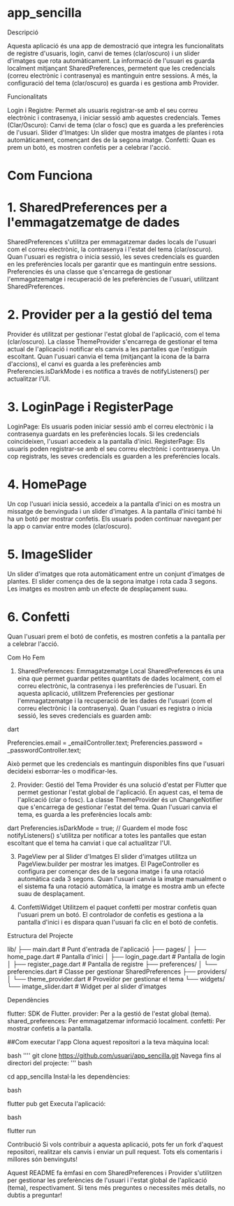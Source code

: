 # app_sencilla


Descripció

Aquesta aplicació és una app de demostració que integra les funcionalitats de registre d'usuaris, login, canvi de temes (clar/oscuro) i un slider d'imatges que rota automàticament. La informació de l'usuari es guarda localment mitjançant SharedPreferences, permetent que les credencials (correu electrònic i contrasenya) es mantinguin entre sessions. A més, la configuració del tema (clar/oscuro) es guarda i es gestiona amb Provider.

Funcionalitats

Login i Registre: Permet als usuaris registrar-se amb el seu correu electrònic i contrasenya, i iniciar sessió amb aquestes credencials.
Temes (Clar/Oscuro): Canvi de tema (clar o fosc) que es guarda a les preferències de l'usuari.
Slider d'Imatges: Un slider que mostra imatges de plantes i rota automàticament, començant des de la segona imatge.
Confetti: Quan es prem un botó, es mostren confetis per a celebrar l'acció.

# Com Funciona

# 1. SharedPreferences per a l'emmagatzematge de dades
SharedPreferences s'utilitza per emmagatzemar dades locals de l'usuari com el correu electrònic, la contrasenya i l'estat del tema (clar/oscuro).
Quan l'usuari es registra o inicia sessió, les seves credencials es guarden en les preferències locals per garantir que es mantinguin entre sessions.
Preferencies és una classe que s'encarrega de gestionar l'emmagatzematge i recuperació de les preferències de l'usuari, utilitzant SharedPreferences.

# 2. Provider per a la gestió del tema
Provider és utilitzat per gestionar l'estat global de l'aplicació, com el tema (clar/oscuro).
La classe ThemeProvider s'encarrega de gestionar el tema actual de l'aplicació i notificar els canvis a les pantalles que l'estiguin escoltant.
Quan l'usuari canvia el tema (mitjançant la icona de la barra d'accions), el canvi es guarda a les preferències amb Preferencies.isDarkMode i es notifica a través de notifyListeners() per actualitzar l'UI.

# 3. LoginPage i RegisterPage
LoginPage: Els usuaris poden iniciar sessió amb el correu electrònic i la contrasenya guardats en les preferències locals. Si les credencials coincideixen, l'usuari accedeix a la pantalla d'inici.
RegisterPage: Els usuaris poden registrar-se amb el seu correu electrònic i contrasenya. Un cop registrats, les seves credencials es guarden a les preferències locals.

# 4. HomePage
Un cop l'usuari inicia sessió, accedeix a la pantalla d'inici on es mostra un missatge de benvinguda i un slider d'imatges.
A la pantalla d'inici també hi ha un botó per mostrar confetis.
Els usuaris poden continuar navegant per la app o canviar entre modes (clar/oscuro).

# 5. ImageSlider
Un slider d'imatges que rota automàticament entre un conjunt d'imatges de plantes.
El slider comença des de la segona imatge i rota cada 3 segons.
Les imatges es mostren amb un efecte de desplaçament suau.

# 6. Confetti

Quan l'usuari prem el botó de confetis, es mostren confetis a la pantalla per a celebrar l'acció.

Com Ho Fem

1. SharedPreferences: Emmagatzematge Local
SharedPreferences és una eina que permet guardar petites quantitats de dades localment, com el correu electrònic, la contrasenya i les preferències de l'usuari.
En aquesta aplicació, utilitzem Preferencies per gestionar l'emmagatzematge i la recuperació de les dades de l'usuari (com el correu electrònic i la contrasenya).
Quan l'usuari es registra o inicia sessió, les seves credencials es guarden amb:

dart

Preferencies.email = _emailController.text;
Preferencies.password = _passwordController.text;

Això permet que les credencials es mantinguin disponibles fins que l'usuari decideixi esborrar-les o modificar-les.

2. Provider: Gestió del Tema
Provider és una solució d'estat per Flutter que permet gestionar l'estat global de l'aplicació. En aquest cas, el tema de l'aplicació (clar o fosc).
La classe ThemeProvider és un ChangeNotifier que s'encarrega de gestionar l'estat del tema. Quan l'usuari canvia el tema, es guarda a les preferències locals amb:

dart
Preferencies.isDarkMode = true; // Guardem el mode fosc
notifyListeners() s'utilitza per notificar a totes les pantalles que estan escoltant que el tema ha canviat i que cal actualitzar l'UI.

3. PageView per al Slider d'Imatges
El slider d'imatges utilitza un PageView.builder per mostrar les imatges. El PageController es configura per començar des de la segona imatge i fa una rotació automàtica cada 3 segons.
Quan l'usuari canvia la imatge manualment o el sistema fa una rotació automàtica, la imatge es mostra amb un efecte suau de desplaçament.

4. ConfettiWidget
Utilitzem el paquet confetti per mostrar confetis quan l'usuari prem un botó. El controlador de confetis es gestiona a la pantalla d'inici i es dispara quan l'usuari fa clic en el botó de confetis.

Estructura del Projecte

lib/
├── main.dart            # Punt d'entrada de l'aplicació
├── pages/
│   ├── home_page.dart   # Pantalla d'inici
│   ├── login_page.dart  # Pantalla de login
│   ├── register_page.dart # Pantalla de registre
├── preferences/
│   └── preferencies.dart # Classe per gestionar SharedPreferences
├── providers/
│   └── theme_provider.dart # Proveïdor per gestionar el tema
└── widgets/
    └── imatge_slider.dart # Widget per al slider d'imatges

    
Dependències

flutter: SDK de Flutter.
provider: Per a la gestió de l'estat global (tema).
shared_preferences: Per emmagatzemar informació localment.
confetti: Per mostrar confetis a la pantalla.

##Com executar l'app
Clona aquest repositori a la teva màquina local:

bash
''''
git clone https://github.com/usuari/app_sencilla.git
Navega fins al directori del projecte:
'''
bash

cd app_sencilla
Instal·la les dependències:

bash

flutter pub get
Executa l'aplicació:

bash

flutter run


Contribució
Si vols contribuir a aquesta aplicació, pots fer un fork d'aquest repositori, realitzar els canvis i enviar un pull request. Tots els comentaris i millores són benvinguts!

Aquest README fa èmfasi en com SharedPreferences i Provider s'utilitzen per gestionar les preferències de l'usuari i l'estat global de l'aplicació (tema), respectivament. Si tens més preguntes o necessites més detalls, no dubtis a preguntar!
